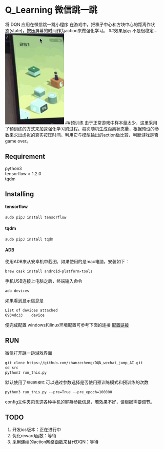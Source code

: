# Q_Learning 微信跳一跳
将 DQN 应用在微信跳一跳小程序
在游戏中，把棋子中心和方块中心的距离作状态(state)，按压屏幕的时间作为action来做强化学习。
##效果展示
不是很稳定...
![image](https://github.com/zhanzecheng/DQN_wechat_jump_AI/blob/master/data/demo.gif)
##预训练
由于正常游戏中样本量太少，这里采用了预训练的方式来加速强化学习的过程。每次随机生成距离状态量，根据预设的参数来求出虚拟的真实按压时间。利用它与模型输出的action做比较，判断游戏是否game over。
## Requirement

python3  
tensorflow > 1.2.0  
tqdm

## Installing 

#### tensorflow
    sudo pip3 install tensorflow
    
#### tqdm
    sudo pip3 install tqdm

#### ADB 
使用ADB来从安卓机中截图，如果使用的是mac电脑，安装如下：

    brew cask install android-platform-tools
手机USB连接上电脑之后，终端输入命令

    adb devices
如果看到显示信息是

    List of devices attached
    6934dc33    device
便完成配置
windows和linux环境配置可参考下面的连接
[配置链接](https://github.com/wangshub/wechat_jump_game/wiki/Android-%E5%92%8C-iOS-%E6%93%8D%E4%BD%9C%E6%AD%A5%E9%AA%A4)


## RUN

微信打开跳一跳游戏界面
    
    git clone https://github.com/zhanzecheng/DQN_wechat_jump_AI.git
    cd src
    python3 run_this.py

默认使用了`预训练模式`
可以通过参数选择是否使用预训练模式和预训练的次数

    python3 run_this.py --pre=True --pre_epoch=100000
    
config文件夹包含这各种手机的屏幕参数信息，若效果不好，请根据需要调节。

## TODO
1. 开发ios版本：正在进行中
2. 优化reward函数：等待
3. 采用连续的action网络函数来替代DQN：等待
